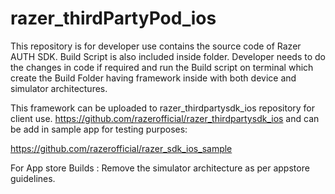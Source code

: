 # razer_thirdPartyPod_ios

This repository is for developer use contains the source code of Razer AUTH SDK.  Build Script is also included inside folder. 
Developer needs to do the changes in code if required  and run the Build script on terminal which create the Build Folder having framework inside with both device and simulator architectures.

This framework can be uploaded to razer_thirdpartysdk_ios  repository for client use.
https://github.com/razerofficial/razer_thirdpartysdk_ios and can be add in sample app for testing purposes:

https://github.com/razerofficial/razer_sdk_ios_sample


For App store Builds : Remove the simulator architecture as per appstore guidelines.

